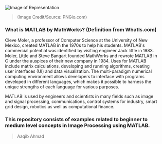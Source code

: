 ![Image of Representation](https://img.pngio.com/mathworks-matlab-software-hardware-and-software-eits-mathworks-png-621_142.png)
> (Image Credit/Source:  PNGio.com)

### What is MATLAB by MathWorks? (Definition from WhatIs.com)
Cleve Moler, a professor of Computer Science at the University of New Mexico, created MATLAB in the 1970s to help his students. MATLAB's commercial potential was identified by visiting engineer Jack little in 1983. Moler, Little and Steve Bangart founded MathWorks and rewrote MATLAB in C under the auspices of their new company in 1984. Uses for MATLAB include matrix calculations, developing and running algorithms, creating user interfaces (UI) and data visualization. The multi-paradigm numerical computing environment allows developers to interface with programs developed in different languages, which makes it possible to harness the unique strengths of each language for various purposes.

MATLAB is used by engineers and scientists in many fields such as image and signal processing, communications, control systems for industry, smart grid design, robotics as well as computational finance.

### This repository consists of examples related to beginner to medium level concepts in Image Processing using MATLAB. 

> Aaqib Ahmad
